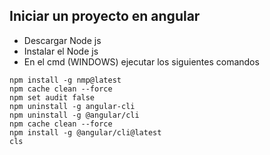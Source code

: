 ## Iniciar un proyecto en angular
- Descargar Node js
- Instalar el Node js
- En el cmd (WINDOWS) ejecutar los siguientes comandos
```
npm install -g nmp@latest
npm cache clean --force
npm set audit false
npm uninstall -g angular-cli
npm uninstall -g @angular/cli
npm cache clean --force
npm install -g @angular/cli@latest
cls
```
